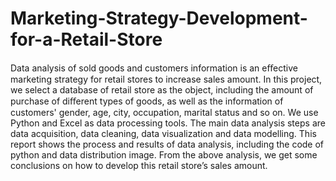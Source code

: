 # Marketing-Strategy-Development-for-a-Retail-Store

Data analysis of sold goods and customers information is an eﬀective marketing strategy for retail stores to increase sales amount. In this project, we select a database of retail store as the object, including the amount of purchase of diﬀerent types of goods, as well as  the  information  of customers' gender, age, city, occupation, marital status and so on. We use Python and Excel as data processing tools. The main data analysis steps are data acquisition, data cleaning, data visualization and data modelling. This report shows the process and results of data analysis, including the code of python and data distribution image. From the above analysis, we get some conclusions on how to develop this retail store’s sales amount.
